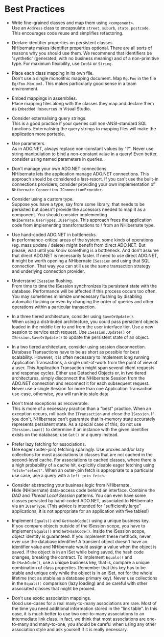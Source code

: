 # Best Practices

  - Write fine-grained classes and map them using `<component>`.  
    Use an `Address` class to encapsulate `street`, `suburb`, `state`,
    `postcode`. This encourages code reuse and simplifies refactoring.

  - Declare identifier properties on persistent classes.  
    NHibernate makes identifier properties optional. There are all sorts
    of reasons why you should use them. We recommend that identifiers be
    'synthetic' (generated, with no business meaning) and of a
    non-primitive type. For maximum flexibility, use `Int64` or
    `String`.

  - Place each class mapping in its own file.  
    Don't use a single monolithic mapping document. Map `Eg.Foo` in the
    file `Eg/Foo.hbm.xml`. This makes particularly good sense in a team
    environment.

  - Embed mappings in assemblies.  
    Place mapping files along with the classes they map and declare them
    as `Embedded Resource`s in Visual Studio.

  - Consider externalising query strings.  
    This is a good practice if your queries call non-ANSI-standard SQL
    functions. Externalising the query strings to mapping files will
    make the application more portable.

  - Use parameters.  
    As in ADO.NET, always replace non-constant values by "?". Never use
    string manipulation to bind a non-constant value in a query\! Even
    better, consider using named parameters in queries.

  - Don't manage your own ADO.NET connections.  
    NHibernate lets the application manage ADO.NET connections. This
    approach should be considered a last-resort. If you can't use the
    built-in connections providers, consider providing your own
    implementation of `NHibernate.Connection.IConnectionProvider`.

  - Consider using a custom type.  
    Suppose you have a type, say from some library, that needs to be
    persisted but doesn't provide the accessors needed to map it as a
    component. You should consider implementing
    `NHibernate.UserTypes.IUserType`. This approach frees the
    application code from implementing transformations to / from an
    NHibernate type.

  - Use hand-coded ADO.NET in bottlenecks.  
    In performance-critical areas of the system, some kinds of
    operations (eg. mass update / delete) might benefit from direct
    ADO.NET. But please, wait until you *know* something is a
    bottleneck. And don't assume that direct ADO.NET is necessarily
    faster. If need to use direct ADO.NET, it might be worth opening a
    NHibernate `ISession` and using that SQL connection. That way you
    can still use the same transaction strategy and underlying
    connection provider.

  - Understand `ISession` flushing.  
    From time to time the ISession synchronizes its persistent state
    with the database. Performance will be affected if this process
    occurs too often. You may sometimes minimize unnecessary flushing by
    disabling automatic flushing or even by changing the order of
    queries and other operations within a particular transaction.

  - In a three tiered architecture, consider using `SaveOrUpdate()`.  
    When using a distributed architecture, you could pass persistent
    objects loaded in the middle tier to and from the user interface
    tier. Use a new session to service each request. Use
    `ISession.Update()` or `ISession.SaveOrUpdate()` to update the
    persistent state of an object.

  - In a two tiered architecture, consider using session
    disconnection.  
    Database Transactions have to be as short as possible for best
    scalability. However, it is often necessary to implement long
    running Application Transactions, a single unit-of-work from the
    point of view of a user. This Application Transaction might span
    several client requests and response cycles. Either use Detached
    Objects or, in two tiered architectures, simply disconnect the
    NHibernate Session from the ADO.NET connection and reconnect it for
    each subsequent request. Never use a single Session for more than
    one Application Transaction use-case, otherwise, you will run into
    stale data.

  - Don't treat exceptions as recoverable.  
    This is more of a necessary practice than a "best" practice. When an
    exception occurs, roll back the `ITransaction` and close the
    `ISession`. If you don't, NHibernate can't guarantee that in-memory
    state accurately represents persistent state. As a special case of
    this, do not use `ISession.Load()` to determine if an instance with
    the given identifier exists on the database; use `Get()` or a query
    instead.

  - Prefer lazy fetching for associations.  
    Use eager (outer-join) fetching sparingly. Use proxies and/or lazy
    collections for most associations to classes that are not cached in
    the second-level cache. For associations to cached classes, where
    there is a high probability of a cache hit, explicitly disable eager
    fetching using `fetch="select"`. When an outer-join fetch is
    appropriate to a particular use case, use a query with a `left join
    fetch`.

  - Consider abstracting your business logic from NHibernate.  
    Hide (NHibernate) data-access code behind an interface. Combine the
    *DAO* and *Thread Local Session* patterns. You can even have some
    classes persisted by hand-coded ADO.NET, associated to NHibernate
    via an `IUserType`. (This advice is intended for "sufficiently
    large" applications; it is not appropriate for an application with
    five tables\!)

  - Implement `Equals()` and `GetHashCode()` using a unique business
    key.  
    If you compare objects outside of the ISession scope, you have to
    implement `Equals()` and `GetHashCode()`. Inside the ISession scope,
    object identity is guaranteed. If you implement these methods, never
    ever use the database identifier\! A transient object doesn't have
    an identifier value and NHibernate would assign a value when the
    object is saved. If the object is in an ISet while being saved, the
    hash code changes, breaking the contract. To implement `Equals()`
    and `GetHashCode()`, use a unique business key, that is, compare a
    unique combination of class properties. Remember that this key has
    to be stable and unique only while the object is in an ISet, not for
    the whole lifetime (not as stable as a database primary key). Never
    use collections in the `Equals()` comparison (lazy loading) and be
    careful with other associated classes that might be proxied.

  - Don't use exotic association mappings.  
    Good use-cases for a real many-to-many associations are rare. Most
    of the time you need additional information stored in the "link
    table". In this case, it is much better to use two one-to-many
    associations to an intermediate link class. In fact, we think that
    most associations are one-to-many and many-to-one, you should be
    careful when using any other association style and ask yourself if
    it is really necessary.
